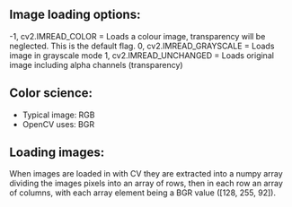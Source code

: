 ## Image loading options:

-1, cv2.IMREAD_COLOR = Loads a colour image, transparency will be neglected. This is the default flag.
0, cv2.IMREAD_GRAYSCALE = Loads image in grayscale mode
1, cv2.IMREAD_UNCHANGED = Loads original image including alpha channels (transparency)

## Color science:

- Typical image: RGB
- OpenCV uses: BGR

## Loading images:

When images are loaded in with CV they are extracted into a numpy array dividing the images
pixels into an array of rows, then in each row an array of columns, with each array element being a
BGR value ([128, 255, 92]).


